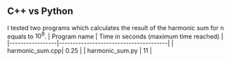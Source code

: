 ## C++ vs Python
I tested two programs which calculates the result of the harmonic sum for n equals to $10^{8}$.
| Program name    | Time in seconds (maximum time reached) |
|-----------------|---------------------------------------|
| harmonic_sum.cpp| 0.25                                  |
| harmonic_sum.py | 11                                    |

